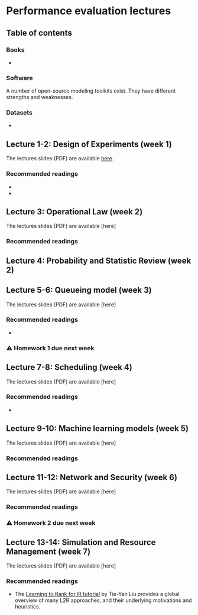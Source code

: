 # Performance evaluation lectures <!-- omit in toc -->


## Table of contents <!-- omit in toc -->
 <!---
- [QPerf resources](#ir-resources)
  - [Books](#books)
  - [Software](#software)
  - [Datasets](#datasets)
- [Lecture 1: DoE (week 3.1)](#lecture-1-evaluation-week-31)
  - [Recommended readings](#recommended-readings)
- [Lecture 2 : Operational (week 3.1)]
  - [Recommended readings](#recommended-readings)
  - [:warning: Paper P1 to review](#warning-paper-p1-to-review)
- [Lecture 3: indexing (week 3.2)](#lecture-3-indexing-week-32)
  - [Recommended readings](#recommended-readings)
  - [:warning: Paper P2 to review](#warning-paper-p2-to-review)
- [Lecture 4: query refinement (week 3.2)](#lecture-4-query-refinement-week-32)
  - [Recommended readings](#recommended-readings)
  - [:warning: Paper P3 to review](#warning-paper-p3-to-review)
- [Lecture 5: interactive IR (week 3.3)](#lecture-5-interactive-ir-week-33)
  - [Recommended readings](#recommended-readings)
  - [:warning: Paper P4 to review](#warning-paper-p4-to-review)
- [Lecture 6: personalization (week 3.3)](#lecture-6-personalization-week-33)
  - [Recommended readings](#recommended-readings)
  - [:warning: Paper P5 to review](#warning-paper-p5-to-review)
- [Lecture 7: learning to rank (week 3.4)](#lecture-7-learning-to-rank-week-34)
  - [Recommended readings](#recommended-readings)
  - [:warning: Paper P6 to review](#warning-paper-p6-to-review)
- [Lecture 8: neural IR (week 3.4)](#lecture-8-neural-ir-week-34)
  - [Recommended readings](#recommended-readings)
  - [:warning: Paper P7 to review](#warning-paper-p7-to-review)
-->


### Books
-

### Software

A number of open-source modeling toolkits exist. They have different strengths and weaknesses.

<!--
For evaluation purposes, [trec_eval](https://github.com/usnistgov/trec_eval) is commonly used.
-->

### Datasets


- 


## Lecture 1-2: Design of Experiments (week 1)



The lectures slides (PDF) are available [here](Slide/Lecture_week7_1_v2.pptx).

### Recommended readings

- 
- 


## Lecture 3: Operational Law (week 2)


The lectures slides (PDF) are available [here]

### Recommended readings




## Lecture 4: Probability and Statistic Review (week 2)


## Lecture 5-6: Queueing model (week 3)



The lectures slides (PDF) are available [here]

### Recommended readings

- 



### :warning: Homework 1 due next week


## Lecture 7-8: Scheduling (week 4)



The lectures slides (PDF) are available [here]

### Recommended readings

-




## Lecture 9-10: Machine learning models (week 5)


The lectures slides (PDF) are available [here]

### Recommended readings



## Lecture 11-12: Network and Security (week 6)


The lectures slides (PDF) are available [here]

### Recommended readings



### :warning: Homework 2 due next week


## Lecture 13-14: Simulation and Resource Management (week 7)



The lectures slides (PDF) are available [here]

### Recommended readings

- The [Learning to Rank for IR tutorial](https://www.nowpublishers.com/article/Details/INR-016) by Tie-Yan Liu provides a global overview of many L2R approaches, and their underlying motivations and heuristics.

